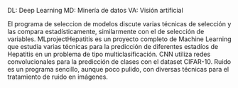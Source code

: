 DL: Deep Learning
MD: Minería de datos
VA: Visión artificial

El programa de seleccion de modelos discute varias técnicas de selección y las compara estadísticamente, similarmente con el de selección de variables.
MLprojectHepatitis es un proyecto completo de Machine Learning que estudia varias técnicas para la predicción de diferentes estadíos de Hepatitis en un problema de tipo multiclasificación.
CNN utiliza redes convolucionales para la predicción de clases con el dataset CIFAR-10.
Ruido es un programa sencillo, aunque poco pulido, con diversas técnicas para el tratamiento de ruido en imágenes.

